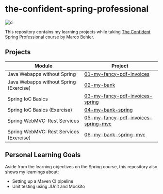 # the-confident-spring-professional

![ci](https://github.com/jgarivera/the-confident-spring-professional/actions/workflows/maven.yml/badge.svg)

This repository contains my learning projects while
taking [The Confident Spring Professional](https://www.marcobehler.com/courses/spring-professional) course by Marco
Behler.

## Projects

| Module                                   | Project                                                                    |
|------------------------------------------|----------------------------------------------------------------------------|
| Java Webapps without Spring              | [01-my-fancy-pdf-invoices](01-my-fancy-pdf-invoices)                       |
| Java Webapps without Spring (Exercise)   | [02-my-bank](02-my-bank)                                                   |
| Spring IoC Basics                        | [03-my-fancy-pdf-invoices-spring](03-my-fancy-pdf-invoices-spring)         |
| Spring IoC Basics (Exercise)             | [04-my-bank-spring](04-my-bank-spring)                                     |
| Spring WebMVC: Rest Services             | [05-my-fancy-pdf-invoices-spring-mvc](05-my-fancy-pdf-invoices-spring-mvc) |
| Spring WebMVC: Rest Services  (Exercise) | [06-my-bank-spring-mvc](06-my-bank-spring-mvc)                             |

## Personal Learning Goals

Aside from the learning objectives on the Spring course, this repository also shows my learnings about:

- Setting up a Maven CI pipeline
- Unit testing using JUnit and Mockito
